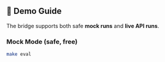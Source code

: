 ## 🎤 Demo Guide

The bridge supports both safe **mock runs** and **live API runs**.

### Mock Mode (safe, free)
```bash
make eval

